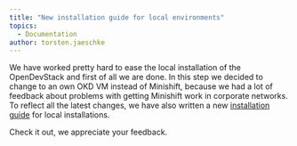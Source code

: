 ```yaml
---
title: "New installation guide for local environments"
topics:
  - Documentation
author: torsten.jaeschke
---
```

We have worked pretty hard to ease the local installation of the OpenDevStack and first of all we are done.
In this step we decided to change to an own OKD VM instead of Minishift, because we had a lot of feedback about problems with getting Minishift work in corporate networks.
To reflect all the latest changes, we have also written a new [installation guide](https://www.opendevstack.org/ods-documentation/opendevstack/latest/administration/installation.html) for local installations.

Check it out, we appreciate your feedback. 
